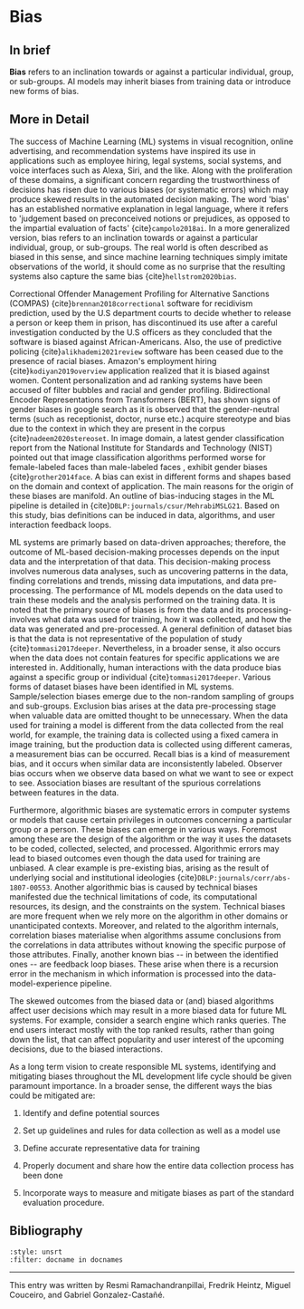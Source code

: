 # Bias

## In brief

**Bias** refers to an inclination towards or against a particular individual, group,
or sub-groups. AI models may inherit biases from training data or introduce
new forms of bias.

## More in Detail

The success of Machine Learning (ML) systems in visual recognition,
online advertising, and recommendation systems have inspired its use in
applications such as employee hiring, legal systems, social systems, and
voice interfaces such as Alexa, Siri, and the like. Along with the
proliferation of these domains, a significant concern regarding the
trustworthiness of decisions has risen due to various biases (or
systematic errors) which may produce skewed results in the automated
decision making. The word 'bias' has an established normative
explanation in legal language, where it refers to 'judgement based on
preconceived notions or prejudices, as opposed to the impartial
evaluation of facts' {cite}`campolo2018ai`. In a more generalized version,
bias refers to an inclination towards or against a particular
individual, group, or sub-groups. The real world is often described as
biased in this sense, and since machine learning techniques simply
imitate observations of the world, it should come as no surprise that
the resulting systems also capture the same bias {cite}`hellstrom2020bias`.

Correctional Offender Management Profiling for Alternative Sanctions
(COMPAS) {cite}`brennan2018correctional` software for recidivism prediction,
used by the U.S department courts to decide whether to release a person
or keep them in prison, has discontinued its use after a careful
investigation conducted by the U.S officers as they concluded that the
software is biased against African-Americans. Also, the use of
predictive policing {cite}`alikhademi2021review` software has been ceased due
to the presence of racial biases. Amazon's employment hiring
{cite}`kodiyan2019overview` application realized that it is biased against
women. Content personalization and ad ranking systems have been accused
of filter bubbles and racial and gender profiling. Bidirectional Encoder
Representations from Transformers (BERT), has shown signs of gender
biases in google search as it is observed that the gender-neutral terms
(such as receptionist, doctor, nurse etc.) acquire stereotype and bias
due to the context in which they are present in the corpus
{cite}`nadeem2020stereoset`. In image domain, a latest gender classification
report from the National Institute for Standards and Technology (NIST)
pointed out that image classification algorithms performed worse for
female-labeled faces than male-labeled faces , exhibit gender biases
{cite}`grother2014face`. A bias can exist in different forms and shapes based
on the domain and context of application. The main reasons for the
origin of these biases are manifold. An outline of bias-inducing stages
in the ML pipeline is detailed in {cite}`DBLP:journals/csur/MehrabiMSLG21`.
Based on this study, bias definitions can be induced in data,
algorithms, and user interaction feedback loops.

ML systems are primarly based on data-driven approaches; therefore, the
outcome of ML-based decision-making processes depends on the input data
and the interpretation of that data. This decision-making process
involves numerous data analyses, such as uncovering patterns in the
data, finding correlations and trends, missing data imputations, and
data pre-processing. The performance of ML models depends on the data
used to train these models and the analysis performed on the training
data. It is noted that the primary source of biases is from the data and
its processing- involves what data was used for training, how it was
collected, and how the data was generated and pre-processed. A general
definition of dataset bias is that the data is not representative of the
population of study {cite}`tommasi2017deeper`. Nevertheless, in a broader
sense, it also occurs when the data does not contain features for
specific applications we are interested in. Additionally, human
interactions with the data produce bias against a specific group or
individual {cite}`tommasi2017deeper`. Various forms of dataset biases have
been identified in ML systems. Sample/selection biases emerge due to the
non-random sampling of groups and sub-groups. Exclusion bias arises at
the data pre-processing stage when valuable data are omitted thought to
be unnecessary. When the data used for training a model is different
from the data collected from the real world, for example, the training
data is collected using a fixed camera in image training, but the
production data is collected using different cameras, a measurement bias
can be occurred. Recall bias is a kind of measurement bias, and it
occurs when similar data are inconsistently labeled. Observer bias
occurs when we observe data based on what we want to see or expect to
see. Association biases are resultant of the spurious correlations
between features in the data.

Furthermore, algorithmic biases are systematic errors in computer
systems or models that cause certain privileges in outcomes concerning a
particular group or a person. These biases can emerge in
various ways. Foremost among these are the design of the algorithm or
the way it uses the datasets to be coded, collected, selected, and
processed. Algorithmic errors may lead to biased outcomes even though
the data used for training are unbiased. A clear example is pre-existing
bias, arising as the result of underlying social and institutional
ideologies {cite}`DBLP:journals/corr/abs-1807-00553`. Another algorithmic
bias is caused by technical biases manifested due the technical
limitations of code, its computational resources, its design, and the
constraints on the system. Technical biases are more frequent when we
rely more on the algorithm in other domains or unanticipated contexts.
Moreover, and related to the algorithm internals, correlation biases
materialise when algorithms assume conclusions from the correlations in
data attributes without knowing the specific purpose of those
attributes. Finally, another known bias -- in between the identified
ones -- are feedback loop biases. These arise when there is a recursion
error in the mechanism in which information is processed into the
data-model-experience pipeline.

The skewed outcomes from the biased data or (and) biased algorithms
affect user decisions which may result in a more biased data for future
ML systems. For example, consider a search engine which ranks queries.
The end users interact mostly with the top ranked results, rather than
going down the list, that can affect popularity and user interest of the
upcoming decisions, due to the biased interactions.

As a long term vision to create responsible ML systems, identifying and
mitigating biases throughout the ML development life cycle should be
given paramount importance. In a broader sense, the different ways the
bias could be mitigated are:

1.  Identify and define potential sources

2.  Set up guidelines and rules for data collection as well as a model
    use

3.  Define accurate representative data for training

4.  Properly document and share how the entire data collection process
    has been done

5.  Incorporate ways to measure and mitigate biases as part of the
    standard evaluation procedure.

## Bibliography

```{bibliography}
:style: unsrt
:filter: docname in docnames
```

---

This entry was written by Resmi Ramachandranpillai, Fredrik Heintz, Miguel Couceiro, and Gabriel Gonzalez-Castañé.


